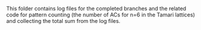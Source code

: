 This folder contains log files for the completed branches and the related code for pattern counting (the number of ACs for n=6 in the Tamari lattices) and collecting the total sum from the log files.
